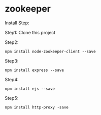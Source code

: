 # zookeeper

Install Step:

Step1: Clone this project

Step2: 
	
	npm install node-zookeeper-client --save
	
Step3: 
	
	npm install express --save
	
Step4: 
	
	npm install ejs --save
	
Step5: 
	
	npm install http-proxy -save


